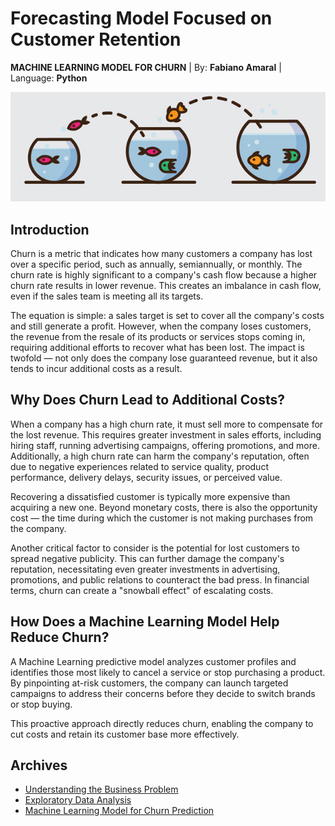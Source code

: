 # Forecasting Model Focused on Customer Retention
**MACHINE LEARNING MODEL FOR CHURN** | By: **Fabiano Amaral** | Language: **Python** 

![](https://github.com/amaralbr/churn_model_ml/blob/main/2.20.png?raw=true)
## Introduction
Churn is a metric that indicates how many customers a company has lost over a specific period, such as annually, semiannually, or monthly. The churn rate is highly significant to a company's cash flow because a higher churn rate results in lower revenue. This creates an imbalance in cash flow, even if the sales team is meeting all its targets.

The equation is simple: a sales target is set to cover all the company's costs and still generate a profit. However, when the company loses customers, the revenue from the resale of its products or services stops coming in, requiring additional efforts to recover what has been lost. The impact is twofold — not only does the company lose guaranteed revenue, but it also tends to incur additional costs as a result.

## Why Does Churn Lead to Additional Costs?
When a company has a high churn rate, it must sell more to compensate for the lost revenue. This requires greater investment in sales efforts, including hiring staff, running advertising campaigns, offering promotions, and more. Additionally, a high churn rate can harm the company's reputation, often due to negative experiences related to service quality, product performance, delivery delays, security issues, or perceived value.

Recovering a dissatisfied customer is typically more expensive than acquiring a new one. Beyond monetary costs, there is also the opportunity cost — the time during which the customer is not making purchases from the company.

Another critical factor to consider is the potential for lost customers to spread negative publicity. This can further damage the company's reputation, necessitating even greater investments in advertising, promotions, and public relations to counteract the bad press. In financial terms, churn can create a "snowball effect" of escalating costs.

## How Does a Machine Learning Model Help Reduce Churn?
A Machine Learning predictive model analyzes customer profiles and identifies those most likely to cancel a service or stop purchasing a product. By pinpointing at-risk customers, the company can launch targeted campaigns to address their concerns before they decide to switch brands or stop buying.

This proactive approach directly reduces churn, enabling the company to cut costs and retain its customer base more effectively.


## Archives
* [Understanding the Business Problem](understanding_the_problem.md)
* [Exploratory Data Analysis](exploratory_analysis.ipynb)
* [Machine Learning Model for Churn Prediction](machine_learning_model_churn.ipynb)
